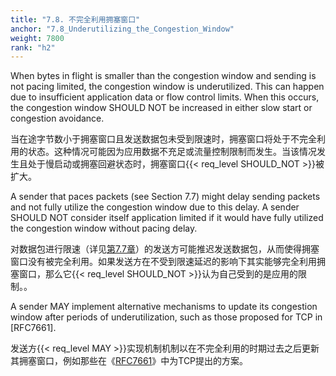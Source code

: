 ```yaml
---
title: "7.8. 不完全利用拥塞窗口"
anchor: "7.8_Underutilizing_the_Congestion_Window"
weight: 7800
rank: "h2"
---
```


When bytes in flight is smaller than the congestion window and sending is not pacing limited, the congestion window is underutilized. This can happen due to insufficient application data or flow control limits. When this occurs, the congestion window SHOULD NOT be increased in either slow start or congestion avoidance.

当在途字节数小于拥塞窗口且发送数据包未受到限速时，拥塞窗口将处于不完全利用的状态。这种情况可能因为应用数据不充足或流量控制限制而发生。当该情况发生且处于慢启动或拥塞回避状态时，拥塞窗口{{< req_level SHOULD_NOT >}}被扩大。

A sender that paces packets (see Section 7.7) might delay sending packets and not fully utilize the congestion window due to this delay. A sender SHOULD NOT consider itself application limited if it would have fully utilized the congestion window without pacing delay.

对数据包进行限速（详见[第7.7章]()）的发送方可能推迟发送数据包，从而使得拥塞窗口没有被完全利用。如果发送方在不受到限速延迟的影响下其实能够完全利用拥塞窗口，那么它{{< req_level SHOULD_NOT >}}认为自己受到的是应用的限制。。

A sender MAY implement alternative mechanisms to update its congestion window after periods of underutilization, such as those proposed for TCP in [RFC7661].

发送方{{< req_level MAY >}}实现机制机制以在不完全利用的时期过去之后更新其拥塞窗口，例如那些在《[RFC7661]()》中为TCP提出的方案。
